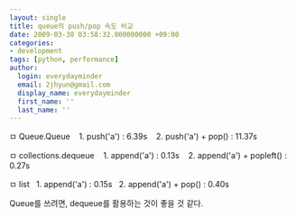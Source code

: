 ```yaml
---
layout: single
title: queue의 push/pop 속도 비교
date: 2009-03-30 03:58:32.000000000 +09:00
categories:
- development
tags: [python, performance]
author:
  login: everydayminder
  email: 2jhyun@gmail.com
  display_name: everydayminder
  first_name: ''
  last_name: ''
---
```

ㅁ Queue.Queue
&nbsp;&nbsp; 1. push('a') : 6.39s
&nbsp;&nbsp; 2. push('a') + pop() : 11.37s

ㅁ collections.dequeue
&nbsp;&nbsp; 1. append('a') : 0.13s
&nbsp;&nbsp; 2. append('a') + popleft() : 0.27s

ㅁ list
&nbsp; 1. append('a') : 0.15s
&nbsp; 2. append('a') + pop() : 0.40s

Queue를 쓰려면, dequeue를 활용하는 것이 좋을 것 같다.

